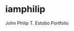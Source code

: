 # iamphilip
John Philip T. Estobo Portfolio


<!-- <img
 src="https://wakatime.com/share/@philip23/992640a3-84ef-48a8-ab9c-9d2130196f6d.svg"
/>

<img
 src="https://wakatime.com/share/@philip23/55db6fc6-e718-4d48-bf65-488618d61795.svg"
  alt="Alternative Text"
     /> -->

